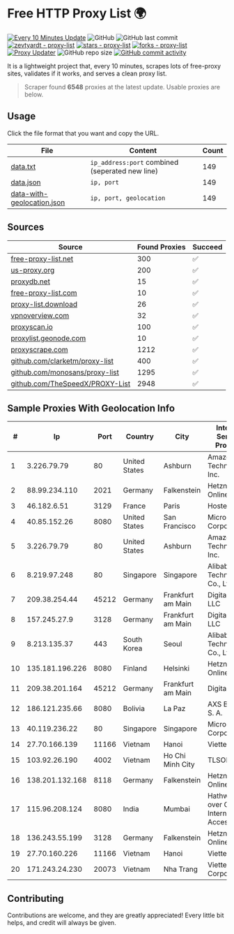 
# Free HTTP Proxy List 🌍

[![Every 10 Minutes Update](https://github.com/mertguvencli/http-proxy-list/actions/workflows/main.yml/badge.svg?branch=main)](https://github.com/mertguvencli/http-proxy-list/actions/workflows/main.yml)
![GitHub](https://img.shields.io/github/license/mertguvencli/http-proxy-list)
![GitHub last commit](https://img.shields.io/github/last-commit/mertguvencli/http-proxy-list)
[![zevtyardt - proxy-list](https://img.shields.io/static/v1?label=zevtyardt&message=proxy-list&color=blue&logo=github)](https://github.com/zevtyardt/proxy-list "Go to GitHub repo")
[![stars - proxy-list](https://img.shields.io/github/stars/zevtyardt/proxy-list?style=social)](https://github.com/zevtyardt/proxy-list)
[![forks - proxy-list](https://img.shields.io/github/forks/zevtyardt/proxy-list?style=social)](https://github.com/zevtyardt/proxy-list)
[![Proxy Updater](https://github.com/zevtyardt/proxy-list/workflows/Proxy%20Updater/badge.svg)](https://github.com/zevtyardt/proxy-list/actions?query=workflow:"Proxy+Updater")
![GitHub repo size](https://img.shields.io/github/repo-size/zevtyardt/proxy-list)
[![GitHub commit activity](https://img.shields.io/github/commit-activity/m/zevtyardt/proxy-list?logo=commits)](https://github.com/zevtyardt/proxy-list/commits/main)

It is a lightweight project that, every 10 minutes, scrapes lots of free-proxy sites, validates if it works, and serves a clean proxy list.

> Scraper found **6548** proxies at the latest update. Usable proxies are below.

## Usage

Click the file format that you want and copy the URL.

|File|Content|Count|
|----|-------|-----|
|[data.txt](https://raw.githubusercontent.com/mertguvencli/http-proxy-list/main/proxy-list/data.txt)|`ip_address:port` combined (seperated new line)|149|
|[data.json](https://raw.githubusercontent.com/mertguvencli/http-proxy-list/main/proxy-list/data.json)|`ip, port`|149|
|[data-with-geolocation.json](https://raw.githubusercontent.com/mertguvencli/http-proxy-list/main/proxy-list/data-with-geolocation.json)|`ip, port, geolocation`|149|

## Sources

|Source|Found Proxies|Succeed|
|------|-------------|-------|
|[free-proxy-list.net](https://free-proxy-list.net)|300|✅|
|[us-proxy.org](https://www.us-proxy.org)|200|✅|
|[proxydb.net](http://proxydb.net)|15|✅|
|[free-proxy-list.com](https://free-proxy-list.com/?page=&port=&type%5B%5D=http&type%5B%5D=https&up_time=0&search=Search)|10|✅|
|[proxy-list.download](https://www.proxy-list.download/HTTP)|26|✅|
|[vpnoverview.com](https://vpnoverview.com/privacy/anonymous-browsing/free-proxy-servers)|32|✅|
|[proxyscan.io](https://www.proxyscan.io)|100|✅|
|[proxylist.geonode.com](https://proxylist.geonode.com/api/proxy-list?limit=300&page=1&sort_by=lastChecked&sort_type=desc&protocols=http,https)|10|✅|
|[proxyscrape.com](https://api.proxyscrape.com/v2/?request=displayproxies&protocol=http&timeout=10000&country=all&ssl=all&anonymity=all)|1212|✅|
|[github.com/clarketm/proxy-list](https://raw.githubusercontent.com/clarketm/proxy-list/master/proxy-list-raw.txt)|400|✅|
|[github.com/monosans/proxy-list](https://raw.githubusercontent.com/monosans/proxy-list/main/proxies/http.txt)|1295|✅|
|[github.com/TheSpeedX/PROXY-List](https://raw.githubusercontent.com/TheSpeedX/PROXY-List/master/http.txt)|2948|✅|


## Sample Proxies With Geolocation Info

|#|Ip|Port|Country|City|Internet Service Provider|
|-|--|----|-------|----|-------------------------|
|1|3.226.79.79|80|United States|Ashburn|Amazon Technologies Inc.|
|2|88.99.234.110|2021|Germany|Falkenstein|Hetzner Online GmbH|
|3|46.182.6.51|3129|France|Paris|Hosteur SAS|
|4|40.85.152.26|8080|United States|San Francisco|Microsoft Corporation|
|5|3.226.79.79|80|United States|Ashburn|Amazon Technologies Inc.|
|6|8.219.97.248|80|Singapore|Singapore|Alibaba (US) Technology Co., Ltd.|
|7|209.38.254.44|45212|Germany|Frankfurt am Main|DigitalOcean, LLC|
|8|157.245.27.9|3128|Germany|Frankfurt am Main|DigitalOcean, LLC|
|9|8.213.135.37|443|South Korea|Seoul|Alibaba (US) Technology Co., Ltd.|
|10|135.181.196.226|8080|Finland|Helsinki|Hetzner Online GmbH|
|11|209.38.201.164|45212|Germany|Frankfurt am Main|DigitalOcean|
|12|186.121.235.66|8080|Bolivia|La Paz|AXS Bolivia S. A.|
|13|40.119.236.22|80|Singapore|Singapore|Microsoft Corporation|
|14|27.70.166.139|11166|Vietnam|Hanoi|Viettel Group|
|15|103.92.26.190|4002|Vietnam|Ho Chi Minh City|TLSOFT|
|16|138.201.132.168|8118|Germany|Falkenstein|Hetzner Online GmbH|
|17|115.96.208.124|8080|India|Mumbai|Hathway IP over Cable Internet Access|
|18|136.243.55.199|3128|Germany|Falkenstein|Hetzner Online GmbH|
|19|27.70.160.226|11166|Vietnam|Hanoi|Viettel Group|
|20|171.243.24.230|20073|Vietnam|Nha Trang|Viettel Corporation|



## Contributing

Contributions are welcome, and they are greatly appreciated! Every
little bit helps, and credit will always be given.

